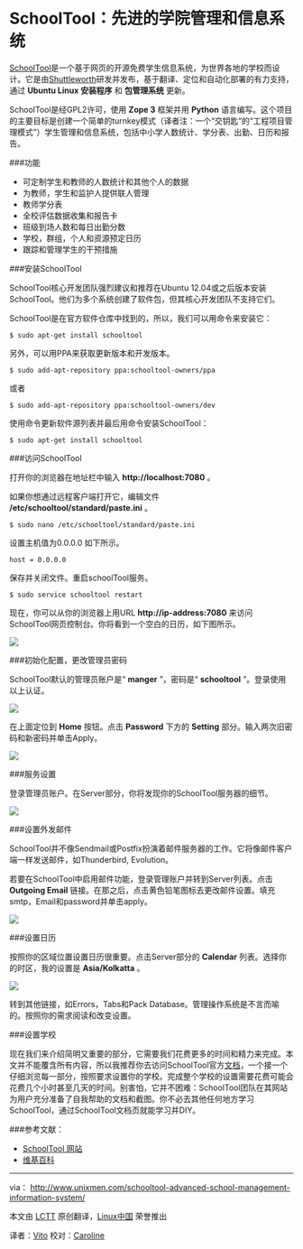 SchoolTool：先进的学院管理和信息系统
===

[SchoolTool][1]是一个基于网页的开源免费学生信息系统，为世界各地的学校而设计。它是由[Shuttleworth][2]研发并发布，基于翻译、定位和自动化部署的有力支持，通过 **Ubuntu Linux 安装程序** 和 **包管理系统** 更新。

SchoolTool是经GPL2许可，使用 **Zope 3** 框架并用 **Python** 语言编写。这个项目的主要目标是创建一个简单的turnkey模式（译者注：一个“交钥匙”的“工程项目管理模式”）学生管理和信息系统，包括中小学人数统计、学分表、出勤、日历和报告。

###功能

- 可定制学生和教师的人数统计和其他个人的数据
- 为教师，学生和监护人提供联人管理
- 教师学分表
- 全校评估数据收集和报告卡
- 班级到场人数和每日出勤分数
- 学校，群组，个人和资源预定日历
- 跟踪和管理学生的干预措施

###安装SchoolTool

SchoolTool核心开发团队强烈建议和推荐在Ubuntu 12.04或之后版本安装SchoolTool。他们为多个系统创建了软件包，但其核心开发团队不支持它们。

SchoolTool是在官方软件仓库中找到的，所以，我们可以用命令来安装它：

	$ sudo apt-get install schooltool

另外，可以用PPA来获取更新版本和开发版本。

	$ sudo add-apt-repository ppa:schooltool-owners/ppa

或者

	$ sudo add-apt-repository ppa:schooltool-owners/dev

使用命令更新软件源列表并最后用命令安装SchoolTool：  

	$ sudo apt-get install schooltool

###访问SchoolTool

打开你的浏览器在地址栏中输入 **http://localhost:7080** 。

如果你想通过远程客户端打开它，编辑文件 **/etc/schooltool/standard/paste.ini** 。

	$ sudo nano /etc/schooltool/standard/paste.ini

设置主机值为0.0.0.0 如下所示。

	host = 0.0.0.0

保存并关闭文件。重启schoolTool服务。

	$ sudo service schooltool restart 

现在，你可以从你的浏览器上用URL **http://ip-address:7080** 来访问SchoolTool网页控制台。你将看到一个空白的日历，如下图所示。

![](http://180016988.r.cdn77.net/wp-content/uploads/2013/09/Your-School-%C2%BB-Today-Mozilla-Firefox_001-1024x620.png)

###初始化配置，更改管理员密码

SchoolTool默认的管理员账户是“ **manger** ”，密码是“ **schooltool** ”。登录使用以上认证。

![](http://180016988.r.cdn77.net/wp-content/uploads/2013/09/Log-In-Mozilla-Firefox_002-1024x620.png)

在上面定位到 **Home** 按钮。点击 **Password** 下方的 **Setting** 部分。输入两次旧密码和新密码并单击Apply。

![](http://180016988.r.cdn77.net/wp-content/uploads/2013/09/SchoolTool-Administrator-%C2%BB-Password-Mozilla-Firefox_004-1024x620.png)

###服务设置

登录管理员账户。在Server部分，你将发现你的SchoolTool服务器的细节。

![](http://180016988.r.cdn77.net/wp-content/uploads/2013/09/Server-Mozilla-Firefox_005-1024x620.png)


###设置外发邮件

SchoolTool并不像Sendmail或Postfix扮演着邮件服务器的工作。它将像邮件客户端一样发送邮件，如Thunderbird, Evolution。

若要在SchoolTool中启用邮件功能，登录管理账户并转到Server列表。点击 **Outgoing Email** 链接。在那之后，点击黄色铅笔图标去更改邮件设置。填充smtp，Email和password并单击apply。

![](http://180016988.r.cdn77.net/wp-content/uploads/2013/09/Server-%C2%BB-Outgoing-Email-Settings-Mozilla-Firefox_008-1024x620.png)


###设置日历

按照你的区域位置设置日历很重要。点击Server部分的 **Calendar** 列表。选择你的时区，我的设置是 **Asia/Kolkatta** 。

![](http://180016988.r.cdn77.net/wp-content/uploads/2013/09/Server-%C2%BB-Calendar-Settings-Mozilla-Firefox_009-1024x620.png)


转到其他链接，如Errors，Tabs和Pack Database。管理操作系统是不言而喻的。按照你的需求阅读和改变设置。

###设置学校

现在我们来介绍简明又重要的部分，它需要我们花费更多的时间和精力来完成。本文并不能覆含所有内容，所以我推荐你去访问SchoolTool官方[文档][3]，一个接一个仔细浏览每一部分，按照要求设置你的学校。完成整个学校的设置需要花费可能会花费几个小时甚至几天的时间。别害怕，它并不困难：SchoolTool团队在其网站为用户充分准备了自我帮助的文档和截图。你不必去其他任何地方学习SchoolTool，通过SchoolTool文档页就能学习并DIY。

###参考文献：

- [SchoolTool 网站][4]
- [维基百科][5]

---

via： <http://www.unixmen.com/schooltool-advanced-school-management-information-system/>

本文由 [LCTT][] 原创翻译，[Linux中国][] 荣誉推出

译者：[Vito][] 校对：[Caroline][]

[LCTT]:https://github.com/LCTT/TranslateProject
[Linux中国]:http://linux.cn/portal.php
[Vito]:http://linux.cn/space/Vito
[Caroline]:http://linux.cn/space/14763

[1]:http://schooltool.org/
[2]:http://www.shuttleworthfoundation.org/
[3]:http://book.schooltool.org/setup-toc.html
[4]:http://www.schooltool.org/
[5]:http://en.wikipedia.org/wiki/SchoolTool 
